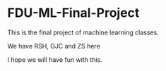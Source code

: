 # FDU-ML-Final-Project
This is the final project of machine learning classes.

We have RSH, GJC and ZS here

I hope we will have fun with this.
